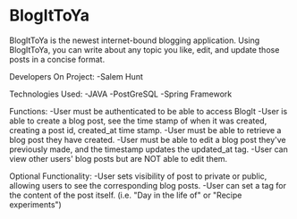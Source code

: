 # BlogItToYa
BlogItToYa is the newest internet-bound blogging application. Using BlogItToYa, you can write about any topic you like,
edit, and update those posts in a concise format.

Developers On Project:
-Salem Hunt

Technologies Used:
-JAVA
-PostGreSQL
-Spring Framework

Functions:
-User must be authenticated to be able to access BlogIt
-User is able to create a blog post, see the time stamp of when it was created, creating a post id, created_at time stamp.
-User must be able to retrieve a blog post they have created.
-User must be able to edit a blog post they've previously made, and the timestamp updates the updated_at tag.
-User can view other users' blog posts but are NOT able to edit them.

Optional Functionality:
-User sets visibility of post to private or public, allowing users to see the corresponding blog posts.
-User can set a tag for the content of the post itself. (i.e. "Day in the life of" or "Recipe experiments")


